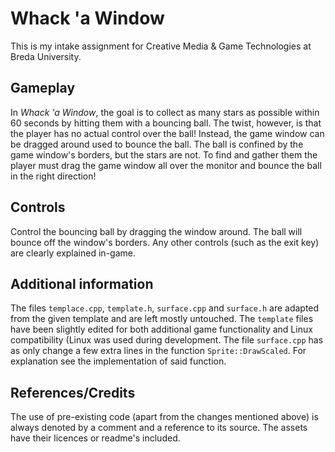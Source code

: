 # Whack 'a Window

This is my intake assignment for Creative Media & Game Technologies at Breda University.

## Gameplay

In *Whack 'a Window*, the goal is to collect as many stars as possible within 60 seconds by hitting them with a bouncing ball. The twist, however, is that the player has no actual control over the ball! Instead, the game window can be dragged around used to bounce the ball. The ball is confined by the game window's borders, but the stars are not. To find and gather them the player must drag the game window all over the monitor and bounce the ball in the right direction!

## Controls

Control the bouncing ball by dragging the window around. The ball will bounce off the window's borders. Any other controls (such as the exit key) are clearly explained in-game.

## Additional information

The files `templace.cpp`, `template.h`, `surface.cpp` and `surface.h` are adapted from the given template and are left mostly untouched. The `template` files have been slightly edited for both additional game functionality and Linux compatibility (Linux was used during development. The file `surface.cpp` has as only change a few extra lines in the function `Sprite::DrawScaled`. For explanation see the implementation of said function.

## References/Credits

The use of pre-existing code (apart from the changes mentioned above) is always denoted by a comment and a reference to its source. The assets have their licences or readme's included.
